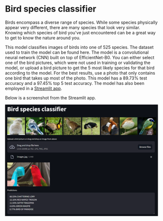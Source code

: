 # Bird species classifier

Birds encompass a diverse range of species. While some species physically appear very different, there are many species that look very similar. Knowing which species of bird you've just encountered can be a great way to get to know the nature around you.

This model classifies images of birds into one of 525 species. The dataset used to train the model can be found here. The model is a convolutional neural network (CNN) built on top of EfficientNet-B0. You can either select one of the bird pictures, which were not used in training or validating the model, or upload a bird picture to get the 5 most likely species for that bird according to the model. For the best results, use a photo that only contains one bird that takes up most of the photo. This model has a 89.73% test accuracy and a 97.45% top 5 test accuracy. The model has also been employed in a [Streamlit app](https://bird-classifier.streamlit.app/).

Below is a screenshot from the Streamlit app.

![](images/streamlit_app.png)
